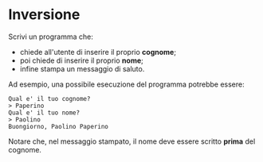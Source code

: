 # Inversione

Scrivi un programma che:
- chiede all'utente di inserire il proprio **cognome**;
- poi chiede di inserire il proprio **nome**;
- infine stampa un messaggio di saluto. 

Ad esempio, una possibile esecuzione del programma potrebbe essere:

```
Qual e' il tuo cognome?
> Paperino
Qual e' il tuo nome?
> Paolino
Buongiorno, Paolino Paperino
```

Notare che, nel messaggio stampato, il nome deve essere scritto **prima** del cognome.
